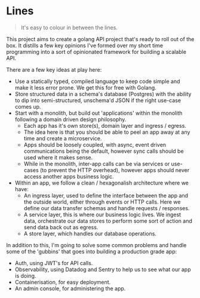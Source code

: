 # Lines
> It's easy to colour in between the lines.

This project aims to create a golang API project that's ready to roll out of the box. It distills a few key opinions 
I've formed over my short time programming into a sort of opinionated framework for building a scalable API.

There are a few key ideas at play here:

- Use a statically typed, compiled language to keep code simple and make it less error prone. We get this for free 
with Golang.
- Store structured data in a schema's database (Postgres) with the ability to dip into semi-structured, unschema'd JSON 
if the right use-case comes up.
- Start with a monolith, but build out 'applications' within the monolith following a domain driven design philosophy. 
    - Each app has it's own store(s), domain layer and ingress / egress.
    - The idea here is that you should be able to peel an app away at any time and create a microservice.
    - Apps should be loosely coupled, with async, event driven communications being the default, however sync calls 
  should be used where it makes sense.
    - While in the monolith, inter-app calls can be via services or use-cases (to prevent the HTTP overhead), however 
  apps should never access another apps business logic.
- Within an app, we follow a clean / hexagonalish architecture where we have:
  - An ingress layer, used to define the interface between the app and the outside world, either through events or HTTP
  calls. Here we define our data transfer schemas and handle requests / responses.
  - A service layer, this is where our business logic lives. We ingest data, orchestrate our data stores to perform 
  some sort of action and send data back out as egress.
  - A store layer, which handles our database operations.

In addition to this, I'm going to solve some common problems and handle some of the 'gubbins' that goes into 
building a production grade app:
- Auth, using JWT's for API calls.
- Observability, using Datadog and Sentry to help us to see what our app is doing.
- Containerisation, for easy deployment.
- An admin console, for administering the app.